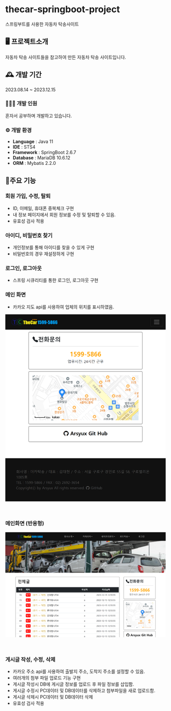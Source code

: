 # thecar-springboot-project
스프링부트를 사용한 자동차 탁송사이트

## 🖥️ 프로젝트소개
자동차 탁송 사이트들을 참고하여 만든 자동차 탁송 사이트입니다.

## 🕰️ 개발 기간
2023.08.14 ~ 2023.12.15

### 🧑‍🤝‍🧑 개발 인원
혼자서 공부하며 개발하고 있습니다.

### ⚙️ 개발 환경
- **Language** : Java 11
- **IDE** : STS4
- **Framework** : SpringBoot 2.6.7
- **Database** : MariaDB 10.6.12
- **ORM** : Mybatis 2.2.0

## 📌주요 기능

### 회원 가입, 수정, 탈퇴
- ID, 이메일, 휴대폰 중복체크 구현
- 내 정보 페이지에서 회원 정보를 수정 및 탈퇴할 수 있음.
- 유효성 검사 적용

### 아이디, 비밀번호 찾기
- 개인정보를 통해 아이디를 찾을 수 있게 구현
- 비밀번호의 경우 재설정하게 구현

### 로그인, 로그아웃
- 스프링 시큐리티를 통한 로그인, 로그아웃 구현

### 메인 화면
- 카카오 지도 api를 사용하여 업체의 위치를 표시하였음.
<p align="center"><img src="projectImg/메인화면.png"></p>
<br>

### 메인화면 (반응형)
<p align="center"><img src="projectImg/사이즈%20변경.png"></p>
<br>

### 게시글 작성, 수정, 삭제
- 카카오 주소 api를 사용하여 출발지 주소, 도착지 주소를 설정할 수 있음.
- 여러개의 첨부 파일 업로드 기능 구현
- 게시글 작성시 DB에 게시글 정보를 업로드 후 파일 정보를 삽입함.
- 게시글 수정시 PC데이터 및 DB데이터를 삭제하고 첨부파일을 새로 업로드함.
- 게시글 삭제시 PC데이터 및 DB데이터 삭제
- 유효성 검사 적용
